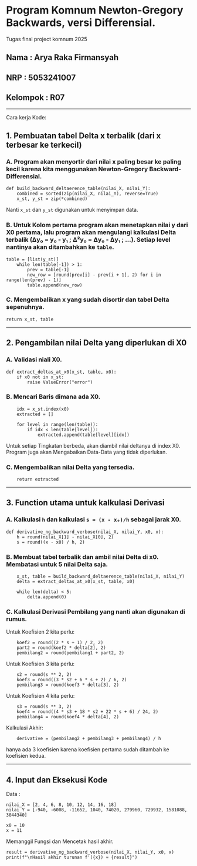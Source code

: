 # Program Komnum Newton-Gregory Backwards, versi Differensial.
Tugas final project komnum 2025

## Nama : Arya Raka Firmansyah
## NRP : 5053241007
## Kelompok : R07

---


Cara kerja Kode: 

## **1. Pembuatan tabel Delta x terbalik (dari x terbesar ke terkecil)**

### A. Program akan menyortir dari nilai x paling besar ke paling kecil karena kita menggunakan Newton-Gregory Backward-Differensial.
```
def build_backward_deltaerence_table(nilai_X, nilai_Y):
    combined = sorted(zip(nilai_X, nilai_Y), reverse=True)
    x_st, y_st = zip(*combined)
```
Nanti ```x_st``` dan ```y_st``` digunakan untuk menyimpan data.

### B. Untuk Kolom pertama program akan menetapkan nilai y dari X0 pertama, lalu program akan mengulangi kalkulasi Delta terbalik (Δy₀ = y₀ - y₁ ; Δ²y₀ = Δy₀ - Δy₁ ; ...). Setiap level nantinya akan ditambahkan ke ```table```. 
```
table = [list(y_st)]
    while len(table[-1]) > 1:
        prev = table[-1]
        new_row = [round(prev[i] - prev[i + 1], 2) for i in range(len(prev) - 1)]
        table.append(new_row)
```

### C. Mengembalikan x yang sudah disortir dan tabel Delta sepenuhnya.
```
return x_st, table
```

---

## **2. Pengambilan nilai Delta yang diperlukan di X0**

### A. Validasi niali X0.
```
def extract_deltas_at_x0(x_st, table, x0):
    if x0 not in x_st:
        raise ValueError("error")
```

### B. Mencari Baris dimana ada X0.
```
    idx = x_st.index(x0)
    extracted = []

    for level in range(len(table)):
        if idx < len(table[level]):
            extracted.append(table[level][idx])
```
Untuk setiap Tingkatan berbeda, akan diambil nilai deltanya di index X0. Program juga akan Mengabaikan Data-Data yang tidak diperlukan.

### C. Mengembalikan nilai Delta yang tersedia.
```
    return extracted
```

---

## **3. Function utama untuk kalkulasi Derivasi**

### A. Kalkulasi ```h``` dan kalkulasi ```s = (x - x₀)/h``` sebagai jarak X0.
```
def derivative_ng_backward_verbose(nilai_X, nilai_Y, x0, x):
    h = round(nilai_X[1] - nilai_X[0], 2)
    s = round((x - x0) / h, 2)
```

### B. Membuat tabel terbalik dan ambil nilai Delta di x0. Membatasi untuk 5 nilai Delta saja.
```
    x_st, table = build_backward_deltaerence_table(nilai_X, nilai_Y)
    delta = extract_deltas_at_x0(x_st, table, x0)

    while len(delta) < 5:
        delta.append(0)
```

### C. Kalkulasi Derivasi Pembilang yang nanti akan digunakan di rumus.
Untuk Koefisien 2 kita perlu:
```
    koef2 = round((2 * s + 1) / 2, 2)
    part2 = round(koef2 * delta[2], 2)
    pembilang2 = round(pembilang1 + part2, 2)
```

Untuk Koefisien 3 kita perlu:
```
    s2 = round(s ** 2, 2)
    koef3 = round((3 * s2 + 6 * s + 2) / 6, 2)
    pembilang3 = round(koef3 * delta[3], 2)
```

Untuk Koefisien 4 kita perlu:
```
    s3 = round(s ** 3, 2)
    koef4 = round((4 * s3 + 18 * s2 + 22 * s + 6) / 24, 2)
    pembilang4 = round(koef4 * delta[4], 2)
```

Kalkulasi Akhir:
```
    derivative = (pembilang2 + pembilang3 + pembilang4) / h
```
hanya ada 3 koefisien karena koefisien pertama sudah ditambah ke koefisien kedua.

---

## **4. Input dan Eksekusi Kode**

Data :
```
nilai_X = [2, 4, 6, 8, 10, 12, 14, 16, 18]
nilai_Y = [-940, -6008, -11652, 1040, 74020, 279960, 729932, 1581088, 3044340]

x0 = 10
x = 11
```
Memanggil Fungsi dan Mencetak hasil akhir.
```
result = derivative_ng_backward_verbose(nilai_X, nilai_Y, x0, x)
print(f"\nHasil akhir turunan f'({x}) ≈ {result}")
